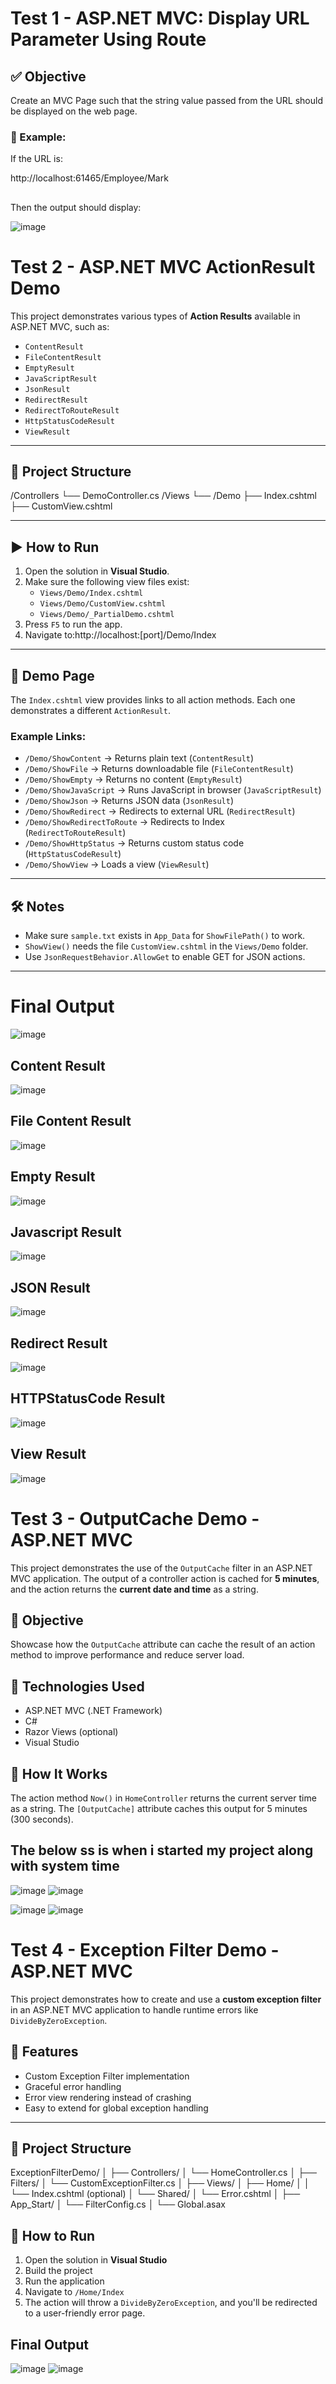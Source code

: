 # Test 1 - ASP.NET MVC: Display URL Parameter Using Route

## ✅ Objective

Create an MVC Page such that the string value passed from the URL should be displayed on the web page.

### 📌 Example:

If the URL is:

http://localhost:61465/Employee/Mark

## 
Then the output should display:

![image](https://github.com/user-attachments/assets/35fbf1c5-2c44-47cc-898c-c6e5c6f34809)

# Test 2 - ASP.NET MVC ActionResult Demo

This project demonstrates various types of **Action Results** available in ASP.NET MVC, such as:

- `ContentResult`
- `FileContentResult`
- `EmptyResult`
- `JavaScriptResult`
- `JsonResult`
- `RedirectResult`
- `RedirectToRouteResult`
- `HttpStatusCodeResult`
- `ViewResult`

---

## 📂 Project Structure
/Controllers └── DemoController.cs /Views └── /Demo ├── Index.cshtml ├── CustomView.cshtml 


---

## ▶️ How to Run

1. Open the solution in **Visual Studio**.
2. Make sure the following view files exist:
   - `Views/Demo/Index.cshtml`
   - `Views/Demo/CustomView.cshtml`
   - `Views/Demo/_PartialDemo.cshtml`
3. Press `F5` to run the app.
4. Navigate to:http://localhost:[port]/Demo/Index

   
---

## 📄 Demo Page

The `Index.cshtml` view provides links to all action methods. Each one demonstrates a different `ActionResult`.

### Example Links:

- `/Demo/ShowContent` → Returns plain text (`ContentResult`)
- `/Demo/ShowFile` → Returns downloadable file (`FileContentResult`)
- `/Demo/ShowEmpty` → Returns no content (`EmptyResult`)
- `/Demo/ShowJavaScript` → Runs JavaScript in browser (`JavaScriptResult`)
- `/Demo/ShowJson` → Returns JSON data (`JsonResult`)
- `/Demo/ShowRedirect` → Redirects to external URL (`RedirectResult`)
- `/Demo/ShowRedirectToRoute` → Redirects to Index (`RedirectToRouteResult`)
- `/Demo/ShowHttpStatus` → Returns custom status code (`HttpStatusCodeResult`)
- `/Demo/ShowView` → Loads a view (`ViewResult`)

---

## 🛠️ Notes

- Make sure `sample.txt` exists in `App_Data` for `ShowFilePath()` to work.
- `ShowView()` needs the file `CustomView.cshtml` in the `Views/Demo` folder.
- Use `JsonRequestBehavior.AllowGet` to enable GET for JSON actions.

---
# Final Output
![image](https://github.com/user-attachments/assets/385547c9-9d4e-4585-9103-8bef78ac2205)

## Content Result 
![image](https://github.com/user-attachments/assets/500ac77d-e9d9-4ae0-ac33-92e5f86eabd7)

## File Content Result 
![image](https://github.com/user-attachments/assets/3fbc3fe1-db79-4efc-bbb0-e765d7295e6e)

## Empty Result 
![image](https://github.com/user-attachments/assets/c2505556-915c-4fd6-bbc4-15fa6420b296)

## Javascript Result 
![image](https://github.com/user-attachments/assets/da5ee0b9-0b99-418f-bc3c-24152a3a10f9)

## JSON Result 
![image](https://github.com/user-attachments/assets/faa04a1d-2c9b-4c66-b502-779a67d906ac)

## Redirect Result
![image](https://github.com/user-attachments/assets/182a86a1-26d3-4ac8-b600-6e46d835b81b)

## HTTPStatusCode Result 
![image](https://github.com/user-attachments/assets/02e5e0c7-cafb-45a8-842e-e007058a4bde)

## View Result
![image](https://github.com/user-attachments/assets/fb2ee979-b0c8-404a-b387-71ce04da529b)

# Test 3 - OutputCache Demo - ASP.NET MVC

This project demonstrates the use of the `OutputCache` filter in an ASP.NET MVC application. The output of a controller action is cached for **5 minutes**, and the action returns the **current date and time** as a string.

## 🧪 Objective

Showcase how the `OutputCache` attribute can cache the result of an action method to improve performance and reduce server load.

## 🔧 Technologies Used

- ASP.NET MVC (.NET Framework)
- C#
- Razor Views (optional)
- Visual Studio

## 🚀 How It Works

The action method `Now()` in `HomeController` returns the current server time as a string. The `[OutputCache]` attribute caches this output for 5 minutes (300 seconds).

## The below ss is when i started my project along with system time
![image](https://github.com/user-attachments/assets/0de5445f-5302-49a2-a6ac-94e8c0f41ace) ![image](https://github.com/user-attachments/assets/bb555a12-080a-4381-94a1-fef8e5fb5b96)

![image](https://github.com/user-attachments/assets/6a3b1097-b9b4-45d8-961c-814e5a688ba1) ![image](https://github.com/user-attachments/assets/8d0051f1-85fa-4188-b88a-07890d6ae43c)

# Test 4 - Exception Filter Demo - ASP.NET MVC

This project demonstrates how to create and use a **custom exception filter** in an ASP.NET MVC application to handle runtime errors like `DivideByZeroException`.

## 📌 Features

- Custom Exception Filter implementation
- Graceful error handling
- Error view rendering instead of crashing
- Easy to extend for global exception handling

---

## 📁 Project Structure
ExceptionFilterDemo/ │ ├── Controllers/ │ └── HomeController.cs │ ├── Filters/ │ └── CustomExceptionFilter.cs │ ├── Views/ │ ├── Home/ │ │ └── Index.cshtml (optional) │ └── Shared/ │ └── Error.cshtml │ ├── App_Start/ │ └── FilterConfig.cs │ └── Global.asax

## 🚀 How to Run

1. Open the solution in **Visual Studio**
2. Build the project
3. Run the application
4. Navigate to `/Home/Index`
5. The action will throw a `DivideByZeroException`, and you'll be redirected to a user-friendly error page.

## Final Output
![image](https://github.com/user-attachments/assets/6e6a078b-1c75-49a8-89db-0c31156dd456) ![image](https://github.com/user-attachments/assets/6112e7a1-d63b-4ad8-837d-c52efbac5a20)



























